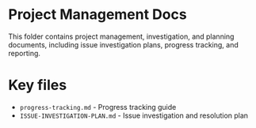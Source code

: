 # Project Management Docs

This folder contains project management, investigation, and planning documents, including issue investigation plans, progress tracking, and reporting.

# Key files
- `progress-tracking.md` - Progress tracking guide
- `ISSUE-INVESTIGATION-PLAN.md` - Issue investigation and resolution plan
